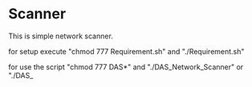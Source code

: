 # Scanner

This is simple network scanner.

for setup execute "chmod 777 Requirement.sh" and "./Requirement.sh"


for use the script "chmod 777 DAS*" and "./DAS_Network_Scanner" or "./DAS_
